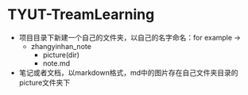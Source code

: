 # TYUT-TreamLearning

- 项目目录下新建一个自己的文件夹，以自己的名字命名：for example -> 
  - zhangyinhan_note
    - picture(dir)
    - note.md 
- 笔记或者文档，以markdown格式，md中的图片存在自己文件夹目录的picture文件夹下

  
